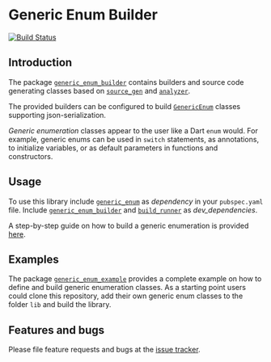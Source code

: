 # Generic Enum Builder
[![Build Status](https://travis-ci.com/simphotonics/generic_enum.svg?branch=master)](https://travis-ci.com/simphotonics/generic_enum)


## Introduction

The package [`generic_enum_builder`][generic_enum_builder] contains builders and
source code generating classes based on [`source_gen`][source_gen]
and [`analyzer`][analyzer].

The provided builders can be configured to build [`GenericEnum`][GenericEnum] classes
supporting json-serialization.

*Generic enumeration* classes appear to the user like a Dart `enum` would.
For example, generic enums can be used in `switch` statements, as annotations,
to initialize variables, or as default parameters in functions and constructors.

## Usage

To use this library include [`generic_enum`][generic_enum] as *dependency* in your `pubspec.yaml` file.
Include [`generic_enum_builder`][generic_enum_builder] and [`build_runner`][build_runner] as *dev_dependencies*.

A step-by-step guide on how to build a generic enumeration is provided [here].


## Examples

The package [`generic_enum_example`][generic_enum_example] provides a complete example on how to define and build
generic enumeration classes. As a starting point users could clone this repository, add
their own generic enum classes to the folder `lib` and build the library.


## Features and bugs
Please file feature requests and bugs at the [issue tracker].

[issue tracker]: https://github.com/simphotonics/generic_enum/issues
[generic_enum]: https://pub.dev/packages/generic_enum
[GenericEnum]: https://pub.dev/packages/generic_enum
[GenericEnumBuilder]: https://pub.dev/packages/generic_enum_builder
[generic_enum_annotation]: https://pub.dev/packages/generic_enum_annotation
[generic_enum_builder]: https://pub.dev/packages/generic_enum_builder
[analyzer]: https://pub.dev/packages/analyzer
[source_gen]: https://pub.dev/packages/source_gen
[generic_enum_example]: ../generic_enum_example
[generic_enum#boilerplate]: ../generic_enum#boilerplate
[build_runner]: https://pub.dev/packages/build_runner
[here]: https://github.com/simphotonics/generic_enum/tree/master/generic_enum#building-a-generic-enum
